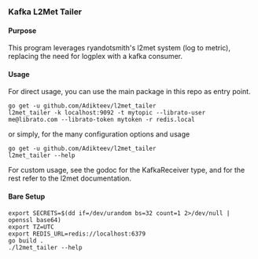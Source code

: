 ### Kafka L2Met Tailer

#### Purpose
This program leverages ryandotsmith's l2met system (log to metric), replacing the need for logplex with a kafka consumer.

#### Usage
For direct usage, you can use the main package in this repo as entry point.
```
go get -u github.com/Adikteev/l2met_tailer
l2met_tailer -k localhost:9092 -t mytopic --librato-user me@librato.com --librato-token mytoken -r redis.local
```
or simply, for the many configuration options and usage 
```
go get -u github.com/Adikteev/l2met_tailer
l2met_tailer --help
```

For custom usage, see the godoc for the KafkaReceiver type, and for the rest refer to the l2met documentation.


#### Bare Setup 

````
export SECRETS=$(dd if=/dev/urandom bs=32 count=1 2>/dev/null | openssl base64)
export TZ=UTC
export REDIS_URL=redis://localhost:6379
go build .
./l2met_tailer --help
````